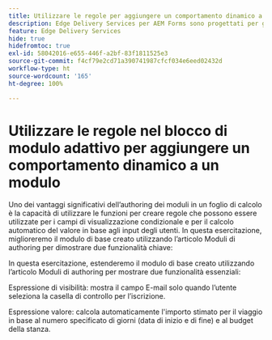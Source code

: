 ```yaml
---
title: Utilizzare le regole per aggiungere un comportamento dinamico a un modulo
description: Edge Delivery Services per AEM Forms sono progettati per garantire prestazioni di picco, consentendoti di immaginare il futuro di una raccolta dati semplificata e del coinvolgimento degli utenti. Utilizzare le regole per aggiungere un comportamento dinamico a un modulo
feature: Edge Delivery Services
hide: true
hidefromtoc: true
exl-id: 58042016-e655-446f-a2bf-83f1811525e3
source-git-commit: f4cf79e2cd71a390741987cfcf034e6eed02432d
workflow-type: ht
source-wordcount: '165'
ht-degree: 100%

---
```


# Utilizzare le regole nel blocco di modulo adattivo per aggiungere un comportamento dinamico a un modulo

Uno dei vantaggi significativi dell’authoring dei moduli in un foglio di calcolo è la capacità di utilizzare le funzioni per creare regole che possono essere utilizzate per i campi di visualizzazione condizionale e per il calcolo automatico del valore in base agli input degli utenti. In questa esercitazione, miglioreremo il modulo di base creato utilizzando l’articolo Moduli di authoring per dimostrare due funzionalità chiave:

In questa esercitazione, estenderemo il modulo di base creato utilizzando l’articolo Moduli di authoring per mostrare due funzionalità essenziali:

Espressione di visibilità: mostra il campo E-mail solo quando l’utente seleziona la casella di controllo per l’iscrizione.

Espressione valore: calcola automaticamente l&#39;importo stimato per il viaggio in base al numero specificato di giorni (data di inizio e di fine) e al budget della stanza.



